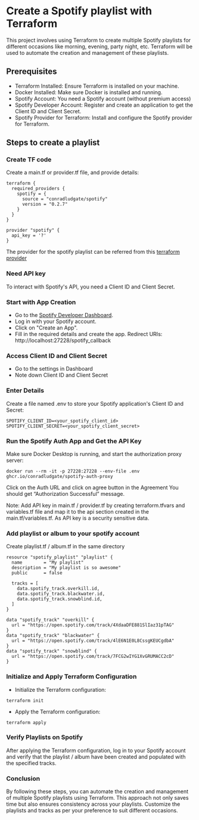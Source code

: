 # Create a Spotify playlist with Terraform
This project involves using Terraform to create multiple Spotify playlists for different occasions like morning, evening, party night, etc. Terraform will be used to automate the creation and management of these playlists.

## Prerequisites

- Terraform Installed: Ensure Terraform is installed on your machine.
- Docker Installed: Make sure Docker is installed and running.
- Spotify Account: You need a Spotify account (without premium access)
- Spotify Developer Account: Register and create an application to get the Client ID and    Client Secret.
- Spotify Provider for Terraform: Install and configure the Spotify provider for Terraform.

##  Steps to create a playlist

### Create TF code
Create a main.tf or provider.tf file, and provide details:
```
terraform {
  required_providers {
    spotify = {
      source = "conradludgate/spotify"
      version = "0.2.7"
    }
  }
}

provider "spotify" {
  api_key = '?'
}
```

The provider for the spotify playlist can be referred from this [terraform provider](https://registry.terraform.io/providers/conradludgate/spotify/latest/docs)

### Need API key
To interact with Spotify's API, you need a Client ID and Client Secret.

### Start with App Creation
- Go to the [Spotify Developer Dashboard](https://developer.spotify.com/dashboard).
- Log in with your Spotify account.
- Click on "Create an App".
- Fill in the required details and create the app. Redirect URIs: http://localhost:27228/spotify_callback

### Access Client ID and Client Secret
- Go to the settings in Dashboard 
- Note down Client ID and Client Secret

### Enter Details
Create a file named .env to store your Spotify application's Client ID and Secret:
```
SPOTIFY_CLIENT_ID=<your_spotify_client_id>
SPOTIFY_CLIENT_SECRET=<your_spotify_client_secret>
```

### Run the Spotify Auth App and Get the API Key
Make sure Docker Desktop is running, and start the authorization proxy server:
``` 
docker run --rm -it -p 27228:27228 --env-file .env ghcr.io/conradludgate/spotify-auth-proxy
```

Click on the Auth URL and click on agree button in the Agreement
You should get “Authorization Successful” message.

Note: Add API key in main.tf / provider.tf by creating terraform.tfvars and variables.tf file and map it to the api section created in the main.tf/variables.tf. As API key is a security sensitive data.  

### Add playlist or album to your spotify account
Create playlist.tf / album.tf in the same directory
```
resource "spotify_playlist" "playlist" {
  name        = "My playlist"
  description = "My playlist is so awesome"
  public      = false

  tracks = [
    data.spotify_track.overkill.id,
    data.spotify_track.blackwater.id,
    data.spotify_track.snowblind.id,
  ]
}

data "spotify_track" "overkill" {
  url = "https://open.spotify.com/track/4XdaaDFE881SlIaz31pTAG"
}
data "spotify_track" "blackwater" {
  url = "https://open.spotify.com/track/4lE6N1E0L8CssgKEUCgdbA"
}
data "spotify_track" "snowblind" {
  url = "https://open.spotify.com/track/7FCG2wIYG1XvGRUMACC2cD"
}
```


### Initialize and Apply Terraform Configuration
- Initialize the Terraform configuration:
```
terraform init
```
- Apply the Terraform configuration:
```
terraform apply
```

### Verify Playlists on Spotify

After applying the Terraform configuration, log in to your Spotify account and verify that the playlist / album have been created and populated with the specified tracks.

### Conclusion

By following these steps, you can automate the creation and management of multiple Spotify playlists using Terraform. This approach not only saves time but also ensures consistency across your playlists. Customize the playlists and tracks as per your preference to suit different occasions.
  